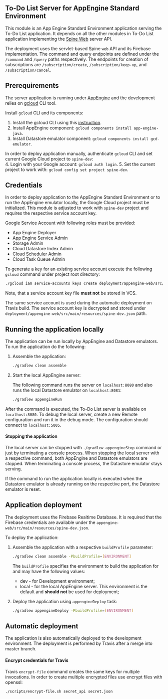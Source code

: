 ## To-Do List Server for AppEngine Standard Environment

This module is an App Engine Standard Environment application serving the To-Do List
application. It depends on all the other modules in To-Do List application implementing the
[Spine Web](https://github.com/SpineEventEngine/web) server API.

The deployment uses the servlet-based Spine `web` API and its Firebase implementation.
The command and query endpoints are defined under the `/command` and `/query` paths
respectively. The endpoints for creation of subscriptions are `/subscription/create`, 
`/subscription/keep-up`, and `/subscription/cancel`.

## Prerequirements
The server application is running under [AppEngine](https://cloud.google.com/appengine/docs/standard/java/)
and the development relies on [gcloud](https://cloud.google.com/sdk/gcloud/) CLI tool. 

Install `gcloud` CLI and its components:
1. Install the gcloud CLI using this [instruction](https://cloud.google.com/sdk/docs/#install_the_latest_cloud_tools_version_cloudsdk_current_version).
2. Install AppEngine component: `gcloud components install app-engine-java`.
3. Install Datastore emulator component: `gcloud components install gcd-emulator`.

In order to deploy application manually, authenticate `gcloud` CLI and set current Google Cloud
project to `spine-dev`:  
4. Login with your Google account: `gcloud auth login`.
5. Set the current project to work with: `gcloud config set project spine-dev`.

## Credentials
In order to deploy application to the AppEngine Standard Environment or to run the AppEngine
emulator locally, the Google Cloud project must be initialized. This module is adjusted to work
with `spine-dev` project and requires the respective service account key.
 
Google Service Account with following roles must be provided:
- App Engine Deployer
- App Engine Service Admin
- Storage Admin
- Cloud Datastore Index Admin
- Cloud Scheduler Admin
- Cloud Task Queue Admin

To generate a key for an existing service account execute the following `gcloud` command under
project root directory:
```bash
./gcloud iam service-accounts keys create deployment/appengine-web/src/main/resources/spine-dev.json --iam-account firebase-adminsdk-c5bfw@spine-dev.iam.gserviceaccount.com
```
Note, that a service account key file __must not__ be stored in VCS.

The same service account is used during the automatic deployment on Travis build. The service
account key is decrypted and stored under `deployment/appengine-web/src/main/resources/spine-dev.json`
path.

## Running the application locally

The application can be run locally by AppEngine and Datastore emulators. To run the application
do the following:

1. Assemble the application:
    ```bash
    ./gradlew clean assemble
    ```
    
2. Start the local AppEngine server:

    The following command runs the server on `localhost:8080` and also runs
    the local Datastore emulator on `localhost:8081`:
    ```bash
    ./gradlew appengineRun
    ```
 
After the command is executed, the To-Do List server is available on `localhost:8080`.
To debug the local server, create a new Remote configuration and run it in the debug mode.
The configuration should connect to `localhost:5005`.

#### Stopping the application
 
The local server can be stopped with `./gradlew appengineStop` command or just by terminating a
console process. When stopping the local server with a respective command, both
AppEngine and Datastore emulators are stopped. When terminating a console process, the Datastore
emulator stays serving.

If the command to run the application locally is executed when the Datastore emulator is
already running on the respective port, the Datastore emulator is reset.

## Application deployment
The deployment uses the Firebase Realtime Database. It is required that the Firebase
credentials are available under the `appengine-web/src/main/resources/spine-dev.json`.

To deploy the application:

1. Assemble the application with a respective `buildProfile` parameter:
    ```bash
    ./gradlew clean assemble -PbuildProfile=[ENVIRONMENT]
    ```
    
    The `buildProfile` specifies the environment to build the application for
    and may have the following values:
    - dev - for Development environment;
    - local - for the local AppEngine server. This environment is the default and
     __should not__ be used for deployment;
2. Deploy the application using `appengineDeploy` task:
    ```bash
    ./gradlew appengineDeploy -PbuildProfile=[ENVIRONMENT]
    ```

## Automatic deployment
The application is also automatically deployed to the development environment. The deployment is
performed by Travis after a merge into master branch. 

#### Encrypt credentials for Travis
Travis `encrypt-file` command creates the same keys for multiple invocations. In order to create
multiple encrypted files use encrypt files with openssl:
```bash
./scripts/encrypt-file.sh secret_api secret.json
```
